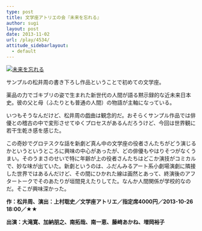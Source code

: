 ```yaml
---
type: post
title: 文学座アトリエの会『未来を忘れる』
author: sugi
layout: post
date: 2013-11-02
url: /play/4534/
attitude_sidebarlayout:
  - default
---
```

<a href="http://i0.wp.com/asharpminor.com/wp-content/uploads/2013/10/mirai_wasureru.jpg" onclick="_gaq.push(['_trackEvent', 'outbound-article', 'http://asharpminor.com/wp-content/uploads/2013/10/mirai_wasureru.jpg', '']);" ><img src="http://i0.wp.com/asharpminor.com/wp-content/uploads/2013/10/mirai_wasureru.jpg?resize=211%2C300" alt="未来を忘れる" class="alignleft size-medium wp-image-4535" data-recalc-dims="1" /></a>

サンプルの松井周の書き下ろし作品ということで初めての文学座。

薬品の力でゴキブリの姿で生まれた新世代の人間が語る黙示録的な近未来日本史。彼の父と母（ふたりとも普通の人間）の物語が主軸になっている。

いつもそうなんだけど、松井周の戯曲は観念的だ。おそらくサンプル作品では俳優との稽古の中で変形させてゆくプロセスがあるんだろうけど、今回は世界観に若干生乾き感を感じた。

この奇妙でグロテスクな話を新劇ど真ん中の文学座の役者さんたちがどう演じるかというというところに興味の中心があったが、どの俳優もやはりそつがなくうまい。そのうまさのせいで特に年齢が上の役者さんたちはどこか演技がコミカルで、妙な味が出ていた。新劇というのは、ふだんみるアート系小劇場演劇に隣接した世界ではあるんだけど、その間にひかれた線は画然とあって、終演後のアフタートークでそのあたりが垣間見えたりしてた。なんか人間関係が学校的なのだ。そこが興味深かった。

**作：松井周、演出：上村聡史／文学座アトリエ／指定席4000円／2013-10-26 18:00／★★**

**出演：大滝寛、加納朋之、南拓哉、南一恵、藤﨑あかね、増岡裕子**
